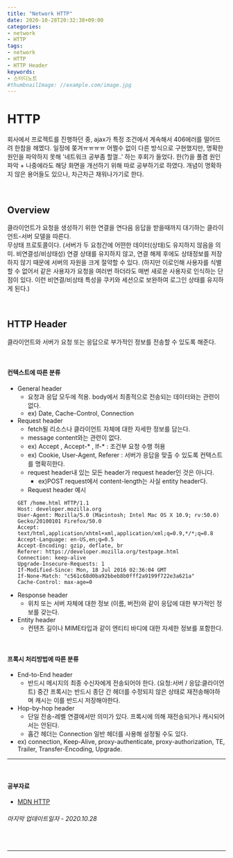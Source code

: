 ```yaml
---
title: "Network HTTP"
date: 2020-10-28T20:32:38+09:00
categories:
- network
- HTTP
tags:
- network
- HTTP
- HTTP Header
keywords:
- 스터디노트
#thumbnailImage: //example.com/image.jpg
---
```


<!--more-->
# HTTP

회사에서 프로젝트를 진행하던 중, ajax가 특정 조건에서 계속해서 406에러를 떨어뜨려 한참을 헤멨다. 일정에 쫒겨ㅠㅠㅠㅠ 어쩔수 없이 다른 방식으로 구현했지만, 명확한 원인을 파악하지 못해 '네트워크 공부좀 할껄..' 하는 후회가 들었다. 한(?)을 풀겸 원인파악 + 나중에라도 해당 화면을 개선하기 위해 따로 공부하기로 하였다. 개념이 명확하지 않은 용어들도 있으나, 차근차근 채워나가기로 한다.



&nbsp;

##  Overview
클라이언트가 요청을 생성하기 위한 연결을 연다음 응답을 받을때까지 대기하는 클라이언트-서버 모델을 따른다.   
무상태 프로토콜이다. (서버가 두 요청간에 어떤한 데이터(상태)도 유지하지 않음을 의미. 비연결성/비상태성) 연결 상태를 유지하지 않고, 연결 해제 후에도 상태정보를 저장하지 않기 때문에 서버의 자원을 크게 절약할 수 있다. (하지만 이로인해 사용자를 식별할 수 없어서 같은 사용자가 요청을 여러번 하더라도 매번 새로운 사용자로 인식하는 단점이 있다. 이런 비연결/비상태 특성을 쿠키와 세션으로 보완하여 로그인 상태를 유지하게 된다.)

&nbsp;

##  HTTP Header

클라이언트와 서버가 요청 또는 응답으로 부가적인 정보를 전송할 수 있도록 해준다.

&nbsp;

#### 컨텍스트에 따른 분류
- General header
    - 요청과 응답 모두에 적용. body에서 최종적으로 전송되는 데이터와는 관련이 없다.
    - ex) Date, Cache-Control, Connection
- Request header
    - fetch될 리소스나 클라이언트 자체에 대한 자세한 정보를 담는다.
    - message content와는 관련이 없다.
    - ex) Accept , Accept-* , If-*  : 조건부 요청 수행 허용
    - ex) Cookie, User-Agent, Referer : 서버가 응답을 맞출 수 있도록 컨텍스트를 명확히한다.
    - request header내 있는 모든 header가 request header인 것은 아니다.
      - ex)POST request에서 content-length는 사실 entity header다.
    - Request header 예시 
    ```HTTP
    GET /home.html HTTP/1.1
    Host: developer.mozilla.org
    User-Agent: Mozilla/5.0 (Macintosh; Intel Mac OS X 10.9; rv:50.0) Gecko/20100101 Firefox/50.0
    Accept: text/html,application/xhtml+xml,application/xml;q=0.9,*/*;q=0.8
    Accept-Language: en-US,en;q=0.5
    Accept-Encoding: gzip, deflate, br
    Referer: https://developer.mozilla.org/testpage.html
    Connection: keep-alive
    Upgrade-Insecure-Requests: 1
    If-Modified-Since: Mon, 18 Jul 2016 02:36:04 GMT
    If-None-Match: "c561c68d0ba92bbeb8b0fff2a9199f722e3a621a"
    Cache-Control: max-age=0
    ```
- Response header
    - 위치 또는 서버 자체에 대한 정보 (이름, 버전)와 같이 응답에 대한 부가적인 정보를 갖는다.
- Entity header
    - 컨텐츠 길이나 MIME타입과 같이 엔티티 바디에 대한 자세한 정보를 포함한다.

&nbsp;

#### 프록시 처리방법에 따른 분류
- End-to-End header
    - 반드시 메시지의 최종 수신자에게 전송되어야 한다. (요청:서버 / 응답:클라이언트) 중간 프록시는 반드시 종단 간 헤더를 수정되지 않은 상태로 재전송해야하며 캐시는 이를 반드시 저장해야한다.
- Hop-by-hop header
    - 단일 전송-레벨 연결에서만 의미가 있다. 프록시에 의해 재전송되거나 캐시되어서는 안된다. 
    - 홉간 헤더는 Connection 일반 헤더를 사용해 설정될 수도 있다.
- ex) connection, Keep-Alive, proxy-authenticate, proxy-authorization, TE, Trailer, Transfer-Encoding, Upgrade. 

-----

&nbsp;

#### 공부자료
- [MDN HTTP](https://developer.mozilla.org/en-US/docs/Web/HTTP)

###### 마지막 업데이트일자 - 2020.10.28


&nbsp;

-----